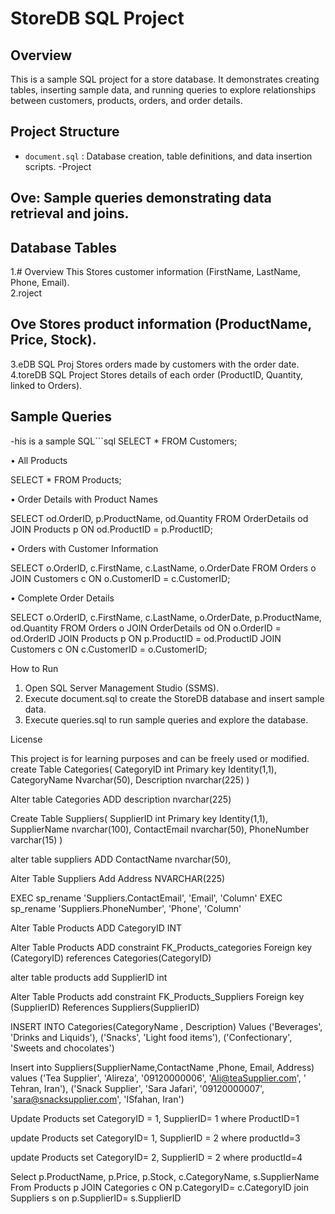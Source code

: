 # StoreDB SQL Project

## Overview
This is a sample SQL project for a store database. It demonstrates creating tables, inserting sample data, and running queries to explore relationships between customers, products, orders, and order details.

## Project Structure
- `document.sql` : Database creation, table definitions, and data insertion scripts.
-Project

## Ove: Sample queries demonstrating data retrieval and joins.

## Database Tables
1.# Overview
This Stores customer information (FirstName, LastName, Phone, Email).  
2.roject

## Ove Stores product information (ProductName, Price, Stock).  
3.eDB SQL Proj Stores orders made by customers with the order date.  
4.toreDB SQL Project Stores details of each order (ProductID, Quantity, linked to Orders).

## Sample Queries
-his is a sample SQL```sql
SELECT * FROM Customers;

 • All Products

SELECT * FROM Products;

 • Order Details with Product Names

SELECT od.OrderID, p.ProductName, od.Quantity
FROM OrderDetails od
JOIN Products p ON od.ProductID = p.ProductID;

 • Orders with Customer Information

SELECT o.OrderID, c.FirstName, c.LastName, o.OrderDate
FROM Orders o
JOIN Customers c ON o.CustomerID = c.CustomerID;

 • Complete Order Details

SELECT o.OrderID, c.FirstName, c.LastName, o.OrderDate, p.ProductName, od.Quantity
FROM Orders o
JOIN OrderDetails od ON o.OrderID = od.OrderID
JOIN Products p ON p.ProductID = od.ProductID
JOIN Customers c ON c.CustomerID = o.CustomerID;

How to Run
 1. Open SQL Server Management Studio (SSMS).
 2. Execute document.sql to create the StoreDB database and insert sample data.
 3. Execute queries.sql to run sample queries and explore the database.

License

This project is for learning purposes and can be freely used or modified.
create Table Categories(
CategoryID int Primary key Identity(1,1),
CategoryName Nvarchar(50),
Description nvarchar(225)
)

Alter table Categories 
ADD description nvarchar(225)

Create Table Suppliers(
SupplierID int Primary key Identity(1,1),
SupplierName nvarchar(100),
ContactEmail nvarchar(50),
PhoneNumber varchar(15)
)

alter table suppliers
ADD  ContactName nvarchar(50),
 
 Alter Table Suppliers 
Add Address NVARCHAR(225)

EXEC sp_rename 'Suppliers.ContactEmail', 'Email', 'Column'
EXEC sp_rename 'Suppliers.PhoneNumber', 'Phone', 'Column'


َAlter Table Products
ADD CategoryID INT 
 
 Alter Table Products 
 ADD constraint FK_Products_categories
 Foreign key (CategoryID) references Categories(CategoryID)

 
 alter table products 
 add SupplierID int
 
 Alter Table Products 
 add constraint FK_Products_Suppliers
 Foreign key (SupplierID) References Suppliers(SupplierID)

INSERT INTO Categories(CategoryName , Description)
Values
('Beverages', 'Drinks and Liquids'),
('Snacks', 'Light food items'),
('Confectionary', 'Sweets and chocolates')

Insert into Suppliers(SupplierName,ContactName ,Phone, Email, Address)
values
('Tea Supplier', 'Alireza', '09120000006', 'Ali@teaSupplier.com',
' Tehran, Iran'),
('Snack Supplier', 'Sara Jafari', '09120000007', 'sara@snacksupplier.com',
'ISfahan, Iran')

Update Products
set CategoryID = 1, SupplierID= 1
where ProductID=1

update Products 
set CategoryID= 1, SupplierID = 2
where productId=3

update Products 
set CategoryID= 2, SupplierID = 2
where productId=4

Select p.ProductName, p.Price, p.Stock, c.CategoryName, s.SupplierName
From Products p
JOIN Categories c ON p.CategoryID= c.CategoryID
join Suppliers s on p.SupplierID= s.SupplierID
